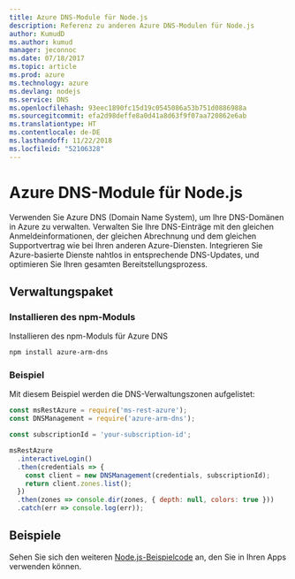 ```yaml
---
title: Azure DNS-Module für Node.js
description: Referenz zu anderen Azure DNS-Modulen für Node.js
author: KumudD
ms.author: kumud
manager: jeconnoc
ms.date: 07/18/2017
ms.topic: article
ms.prod: azure
ms.technology: azure
ms.devlang: nodejs
ms.service: DNS
ms.openlocfilehash: 93eec1890fc15d19c0545086a53b751d0886988a
ms.sourcegitcommit: efa2d98deffe8a0d41a8d63f9f07aa720862e6ab
ms.translationtype: HT
ms.contentlocale: de-DE
ms.lasthandoff: 11/22/2018
ms.locfileid: "52106328"
---
```

# <a name="azure-dns-modules-for-nodejs"></a>Azure DNS-Module für Node.js

Verwenden Sie Azure DNS (Domain Name System), um Ihre DNS-Domänen in Azure zu verwalten. Verwalten Sie Ihre DNS-Einträge mit den gleichen Anmeldeinformationen, der gleichen Abrechnung und dem gleichen Supportvertrag wie bei Ihren anderen Azure-Diensten. Integrieren Sie Azure-basierte Dienste nahtlos in entsprechende DNS-Updates, und optimieren Sie Ihren gesamten Bereitstellungsprozess.

## <a name="management-package"></a>Verwaltungspaket

### <a name="install-the-npm-module"></a>Installieren des npm-Moduls

Installieren des npm-Moduls für Azure DNS

```bash
npm install azure-arm-dns
```

### <a name="example"></a>Beispiel

Mit diesem Beispiel werden die DNS-Verwaltungszonen aufgelistet:

```javascript
const msRestAzure = require('ms-rest-azure');
const DNSManagement = require('azure-arm-dns');

const subscriptionId = 'your-subscription-id';

msRestAzure
  .interactiveLogin()
  .then(credentials => {
    const client = new DNSManagement(credentials, subscriptionId);
    return client.zones.list();
  })
  .then(zones => console.dir(zones, { depth: null, colors: true }))
  .catch(err => console.log(err));
```

## <a name="samples"></a>Beispiele

Sehen Sie sich den weiteren [Node.js-Beispielcode](https://azure.microsoft.com/resources/samples/?platform=nodejs) an, den Sie in Ihren Apps verwenden können.
